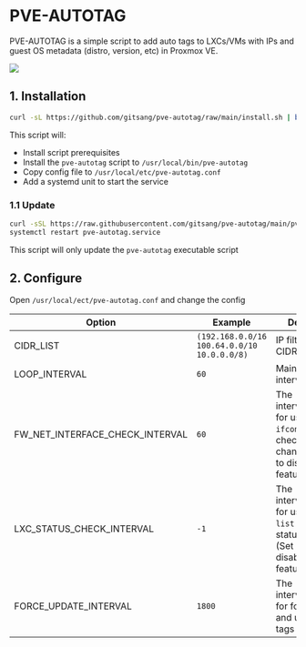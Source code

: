 # PVE-AUTOTAG

PVE-AUTOTAG is a simple script to add auto tags to LXCs/VMs with IPs and guest OS metadata (distro, version, etc) in Proxmox VE.

![](./img/pve-lxc-iptag.png)

## 1. Installation

```sh
curl -sL https://github.com/gitsang/pve-autotag/raw/main/install.sh | bash
```

This script will:

- Install script prerequisites
- Install the `pve-autotag` script to `/usr/local/bin/pve-autotag`
- Copy config file to `/usr/local/etc/pve-autotag.conf`
- Add a systemd unit to start the service

### 1.1 Update

```sh
curl -sSL https://raw.githubusercontent.com/gitsang/pve-autotag/main/pve-autotag -o /usr/local/bin/pve-autotag && chmod +x /usr/local/bin/pve-autotag
systemctl restart pve-autotag.service
```

This script will only update the `pve-autotag` executable script

## 2. Configure

Open `/usr/local/ect/pve-autotag.conf` and change the config

| Option                          | Example                                     | Description                                                                                             |
| ------------------------------- | ------------------------------------------- | ------------------------------------------------------------------------------------------------------- |
| CIDR_LIST                       | `(192.168.0.0/16 100.64.0.0/10 10.0.0.0/8)` | IP filter list in CIDR format                                                                           |
| LOOP_INTERVAL                   | `60`                                        | Main loop interval(seconds)                                                                             |
| FW_NET_INTERFACE_CHECK_INTERVAL | `60`                                        | The interval(seconds) for using `ifconfig` to check lxc status changed (Set -1 to disable this feature) |
| LXC_STATUS_CHECK_INTERVAL       | `-1`                                        | The interval(seconds) for using `pct list` to check lxc status changed (Set -1 to disable this feature) |
| FORCE_UPDATE_INTERVAL           | `1800`                                      | The interval(seconds) for force check and update lxc tags                                               |
